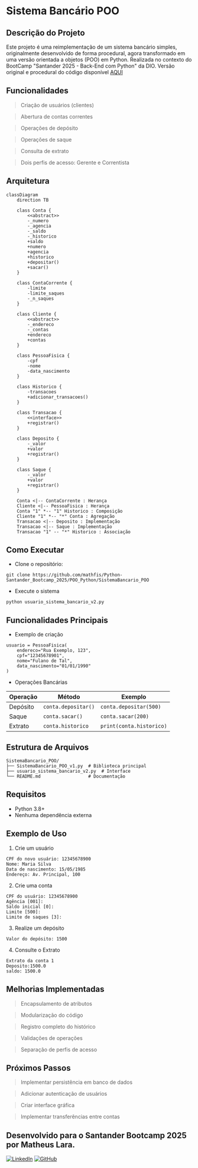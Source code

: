 # Sistema Bancário POO

## Descrição do Projeto

Este projeto é uma reimplementação de um sistema bancário simples, originalmente desenvolvido de forma procedural, agora transformado em uma versão orientada a objetos (POO) em Python. Realizada no contexto do BootCamp "Santander 2025 - Back-End com Python" da DIO. Versão original e procedural do código disponível [AQUI](https://github.com/digitalinnovationone/trilha-python-dio/blob/main/01%20-%20Estrutura%20de%20dados/desafio.py)

## Funcionalidades

> Criação de usuários (clientes)

> Abertura de contas correntes

> Operações de depósito

> Operações de saque

> Consulta de extrato

> Dois perfis de acesso: Gerente e Correntista

## Arquitetura

```mermaid
classDiagram
    direction TB
    
    class Conta {
        <<abstract>>
        -_numero
        -_agencia
        -_saldo
        -_historico
        +saldo
        +numero
        +agencia
        +historico
        +depositar()
        +sacar()
    }
    
    class ContaCorrente {
        -limite
        -limite_saques
        -_n_saques
    }
    
    class Cliente {
        <<abstract>>
        -_endereco
        -_contas
        +endereco
        +contas
    }
    
    class PessoaFisica {
        -cpf
        -nome
        -data_nascimento
    }
    
    class Historico {
        -transacoes
        +adicionar_transacoes()
    }
    
    class Transacao {
        <<interface>>
        +registrar()
    }
    
    class Deposito {
        -_valor
        +valor
        +registrar()
    }
    
    class Saque {
        -_valor
        +valor
        +registrar()
    }
    
    Conta <|-- ContaCorrente : Herança
    Cliente <|-- PessoaFisica : Herança
    Conta "1" *-- "1" Historico : Composição
    Cliente "1" *-- "*" Conta : Agregação
    Transacao <|-- Deposito : Implementação
    Transacao <|-- Saque : Implementação
    Transacao "1" -- "*" Historico : Associação

```
<p></p>

## Como Executar

- Clone o repositório:
```
git clone https://github.com/mathfis/Python-Santander_Bootcamp_2025/POO_Python/SistemaBancario_POO
```

- Execute o sistema
```
python usuario_sistema_bancario_v2.py
```

<p></P>

## Funcionalidades Principais
- Exemplo de criação

```
usuario = PessoaFisica(
    endereco="Rua Exemplo, 123",
    cpf="12345678901",
    nome="Fulano de Tal",
    data_nascimento="01/01/1990"
)
```
- Operações Bancárias

| Operação | Método           | Exemplo                     |
|----------|------------------|-----------------------------|
| Depósito | `conta.depositar()` | `conta.depositar(500)`      |
| Saque    | `conta.sacar()`    | `conta.sacar(200)`          |
| Extrato  | `conta.historico`  | `print(conta.historico)`    |

<p></P>

## Estrutura de Arquivos

``` 
SistemaBancario_POO/
├── SistemaBancario_POO_v1.py  # Biblioteca principal
├── usuario_sistema_bancario_v2.py  # Interface
└── README.md                  # Documentação
```
## Requisitos
- Python 3.8+
- Nenhuma dependência externa
<p></P>

## Exemplo de Uso

1) Crie um usuário

```
CPF do novo usuário: 12345678900
Nome: Maria Silva
Data de nascimento: 15/05/1985
Endereço: Av. Principal, 100
```
2) Crie uma conta
```
CPF do usuário: 12345678900
Agência [001]: 
Saldo inicial [0]: 
Limite [500]: 
Limite de saques [3]: 
```
3) Realize um depósito
```
Valor do depósito: 1500
```
4) Consulte o Extrato
```
Extrato da conta 1
Deposito:1500.0
saldo: 1500.0
```
<p></P>

## Melhorias Implementadas

> Encapsulamento de atributos

> Modularização do código

> Registro completo do histórico

> Validações de operações

> Separação de perfis de acesso
<p></P>

## Próximos Passos
> Implementar persistência em banco de dados

> Adicionar autenticação de usuários

> Criar interface gráfica

> Implementar transferências entre contas

<p></p>

## Desenvolvido para o Santander Bootcamp 2025 por Matheus Lara.

[![LinkedIn](https://img.shields.io/badge/LinkedIn-0077B5?style=for-the-badge&logo=linkedin&logoColor=white)](https://www.linkedin.com/in/laramatheus/)
[![GitHub](https://img.shields.io/badge/GitHub-100000?style=for-the-badge&logo=github&logoColor=white)](https://github.com/mathfis)
